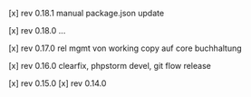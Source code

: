 
[x] rev 0.18.1 manual
    package.json update

[x] rev 0.18.0
    ...
    
[x] rev 0.17.0
	rel mgmt von working copy auf core
	buchhaltung

[x] rev 0.16.0
	clearfix, phpstorm devel, git flow release

[x] rev 0.15.0
[x] rev 0.14.0
